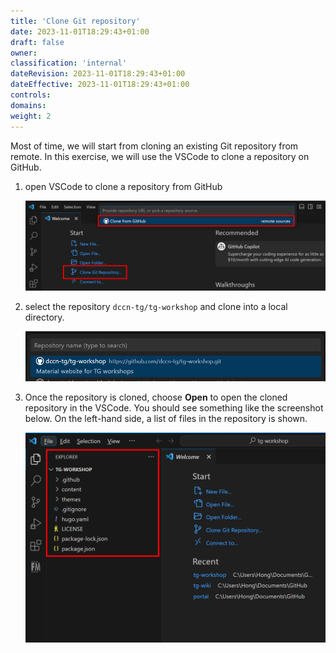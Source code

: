 ```yaml
---
title: 'Clone Git repository'
date: 2023-11-01T18:29:43+01:00
draft: false
owner:
classification: 'internal'
dateRevision: 2023-11-01T18:29:43+01:00
dateEffective: 2023-11-01T18:29:43+01:00
controls:
domains:
weight: 2
---
```


Most of time, we will start from cloning an existing Git repository from remote.  In this exercise, we will use the VSCode to clone a repository on GitHub.

1. open VSCode to clone a repository from GitHub

    ![](figures/vscode-welcome.png)

1. select the repository `dccn-tg/tg-workshop` and clone into a local directory.

    ![](figures/vscode-repo-clone.png)

1. Once the repository is cloned, choose __Open__ to open the cloned repository in the VSCode. You should see something like the screenshot below.  On the left-hand side, a list of files in the repository is shown.

    ![](figures/vscode-repo-opened.png)